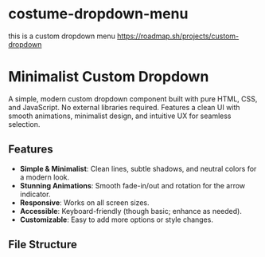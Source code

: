 # costume-dropdown-menu
this is a custom dropdown menu
https://roadmap.sh/projects/custom-dropdown

# Minimalist Custom Dropdown

A simple, modern custom dropdown component built with pure HTML, CSS, and JavaScript. No external libraries required. Features a clean UI with smooth animations, minimalist design, and intuitive UX for seamless selection.

## Features
- **Simple & Minimalist**: Clean lines, subtle shadows, and neutral colors for a modern look.
- **Stunning Animations**: Smooth fade-in/out and rotation for the arrow indicator.
- **Responsive**: Works on all screen sizes.
- **Accessible**: Keyboard-friendly (though basic; enhance as needed).
- **Customizable**: Easy to add more options or style changes.

## File Structure
